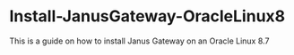 # Install-JanusGateway-OracleLinux8
This is a guide on how to install Janus Gateway on an Oracle Linux 8.7
